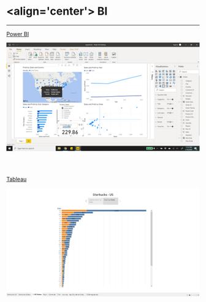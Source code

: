 # <align='center'> BI

---

[Power BI](https://github.com/ankur715/BI/tree/master/powerBI)
<p><img src="https://github.com/ankur715/BI/blob/master/powerBI/superstore/profits.png"></p>

<br/><br/>



[Tableau](https://github.com/ankur715/BI/tree/master/tableau)

<p><img src="https://github.com/ankur715/BI/blob/master/tableau/starbucks/states/states2.JPG"></p>
